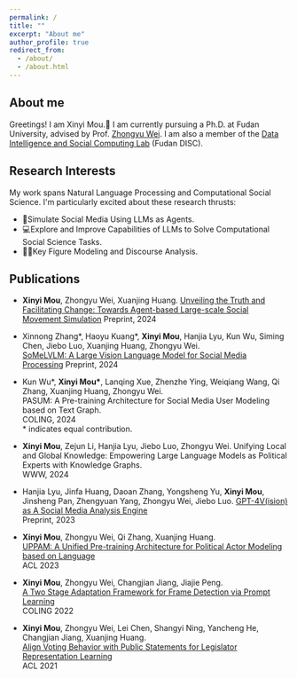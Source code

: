 ```yaml
---
permalink: /
title: ""
excerpt: "About me"
author_profile: true
redirect_from: 
  - /about/
  - /about.html
---
```

About me
------
Greetings! I am Xinyi Mou.🤡 I am currently pursuing a Ph.D. at Fudan University, advised by Prof. [Zhongyu Wei](http://www.fudan-disc.com/people/zywei). I am also a member of the [Data Intelligence and Social Computing Lab](http://fudan-disc.com/) (Fudan DISC). 


Research Interests
------
My work spans Natural Language Processing and Computational Social Science. I'm particularly excited about these research thrusts:
- 🤖Simulate Social Media Using LLMs as Agents.
- 💻Explore and Improve Capabilities of LLMs to Solve Computational Social Science Tasks.
- 👩‍⚖️Key Figure Modeling and Discourse Analysis.



Publications
------
- **Xinyi Mou**, Zhongyu Wei, Xuanjing Huang.
[Unveiling the Truth and Facilitating Change: Towards Agent-based Large-scale Social Movement Simulation](https://arxiv.org/abs/2402.16333)
Preprint, 2024

- Xinnong Zhang\*, Haoyu Kuang\*, **Xinyi Mou**, Hanjia Lyu, Kun Wu, Siming Chen, Jiebo Luo, Xuanjing Huang, Zhongyu Wei.  
[SoMeLVLM: A Large Vision Language Model for Social Media Processing](https://arxiv.org/abs/2402.13022)
Preprint, 2024

- Kun Wu\*, **Xinyi Mou\***, Lanqing Xue, Zhenzhe Ying, Weiqiang Wang, Qi Zhang, Xuanjing Huang, Zhongyu Wei.  
PASUM: A Pre-training Architecture for Social Media User Modeling based on Text Graph.  
COLING, 2024  
\* indicates equal contribution.

- **Xinyi Mou**, Zejun Li, Hanjia Lyu, Jiebo Luo, Zhongyu Wei.
Unifying Local and Global Knowledge: Empowering Large Language Models as Political Experts with Knowledge Graphs.  
WWW, 2024

- Hanjia Lyu, Jinfa Huang, Daoan Zhang, Yongsheng Yu, **Xinyi Mou**, Jinsheng Pan, Zhengyuan Yang, Zhongyu Wei, Jiebo Luo.
[GPT-4V(ision) as A Social Media Analysis Engine](https://arxiv.org/abs/2311.07547)  
Preprint, 2023

- **Xinyi Mou**, Zhongyu Wei, Qi Zhang, Xuanjing Huang.  
[UPPAM: A Unified Pre-training Architecture for Political Actor Modeling based on Language](https://aclanthology.org/2023.acl-long.670/)  
ACL 2023
- **Xinyi Mou**, Zhongyu Wei, Changjian Jiang, Jiajie Peng.  
[A Two Stage Adaptation Framework for Frame Detection via Prompt Learning](https://aclanthology.org/2022.coling-1.263/)  
COLING 2022
- **Xinyi Mou**, Zhongyu Wei, Lei Chen, Shangyi Ning, Yancheng He, Changjian Jiang, Xuanjing Huang.  
[Align Voting Behavior with Public Statements for Legislator Representation Learning](https://aclanthology.org/2021.acl-long.99/)  
ACL 2021




